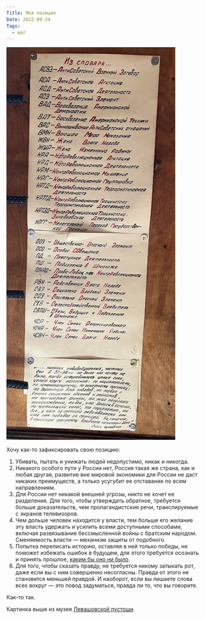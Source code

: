 ```yaml
---
Title: Моя позиция
Date: 2022-09-24
Tags:
  - war
---
```


![Levashovo](images/levashovo.jpg)

Хочу как-то зафиксировать свою позицию:

1. Убивать, пытать и унижать людей недопустимо, никак и никогда.
2. Никакого особого пути у России нет, Россия такая же страна, как и любая другая, развитие вне мировой экономики для России не даст никаких преимуществ, а только усугубит ее отставание по всем направлениям.
3. Для России нет никакой внешней угрозы, никто не хочет ее разделения. Для того, чтобы утверждать обратное, требуется больше доказательств, чем пропагандистские речи, транслируемые с экранов телевизоров.
4. Чем дольше человек находится у власти, тем больше его желание эту власть удержать и усилить всеми доступными способами, включая развязывание бессмысленной войны с братским народом. Сменяемость власти — механизм защиты от подобного.
5. Попытка переписать историю, оставляя в ней только победы, не поможет избежать ошибок в будущем, для этого требуется осознать и принять прошлое, [каким бы оно ни было][1].
6. Для того, чтобы сказать правду, не требуется никому затыкать рот, даже если вы с ним совершенно несогласны. Правда от этого не становится меньшей правдой. И наоборот, если вы лишаете слова всех вокруг — это повод задуматься, правда ли то, что вы говорите.

Как-то так.

Картинка выше из музея [Левашовской пустоши][2].

[1]: https://www.livelib.ru/book/1004970745-neudobnoe-proshloe-pamyat-o-gosudarstvennyh-prestupleniyah-v-rossii-i-drugih-stranah-nikolaj-epple
[2]: https://ru.wikipedia.org/wiki/%D0%9B%D0%B5%D0%B2%D0%B0%D1%88%D0%BE%D0%B2%D1%81%D0%BA%D0%BE%D0%B5_%D0%BC%D0%B5%D0%BC%D0%BE%D1%80%D0%B8%D0%B0%D0%BB%D1%8C%D0%BD%D0%BE%D0%B5_%D0%BA%D0%BB%D0%B0%D0%B4%D0%B1%D0%B8%D1%89%D0%B5